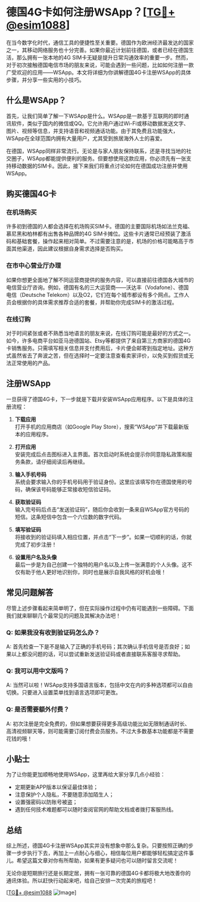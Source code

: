# 德国4G卡如何注册WSApp？[[TG💪+ @esim1088](https://t.me/s/esim1088)]

在当今数字化时代，通信工具的便捷性至关重要。德国作为欧洲经济最发达的国家之一，其移动网络服务也十分完善。如果你最近计划前往德国，或者已经在德国生活，那么拥有一张本地的4G SIM卡无疑是提升日常沟通效率的重要一步。然而，对于初次接触德国电信市场的朋友来说，可能会遇到一些问题，比如如何注册一款广受欢迎的应用——WSApp。本文将详细为你讲解德国4G卡注册WSApp的具体步骤，并分享一些实用的小技巧。

## 什么是WSApp？

首先，让我们简单了解一下WSApp是什么。WSApp是一款基于互联网的即时通讯软件，类似于国内的微信或QQ。它允许用户通过Wi-Fi或移动数据发送文字、图片、视频等信息，并支持语音和视频通话功能。由于其免费且功能强大，WSApp在全球范围内拥有大量用户，尤其受到旅居海外人士的喜爱。

在德国，WSApp同样非常流行。无论是与家人朋友保持联系，还是寻找当地的社交圈子，WSApp都能提供便利的服务。但要想使用这款应用，你必须先有一张支持移动数据的SIM卡。因此，接下来我们将重点讨论如何在德国成功注册并使用WSApp。

## 购买德国4G卡

### 在机场购买

许多初到德国的人都会选择在机场购买SIM卡。德国的主要国际机场如法兰克福、慕尼黑和柏林都有出售各种品牌的4G SIM卡摊位。这些卡片通常已经预装了激活码和基础套餐，操作起来相对简单。不过需要注意的是，机场的价格可能略高于市面其他渠道，因此建议根据自身需求选择是否购买。

### 在市中心营业厅办理

如果你想更全面地了解不同运营商提供的服务内容，可以直接前往德国各大城市的电信营业厅咨询。例如，德国有名的三大运营商——沃达丰（Vodafone）、德国电信（Deutsche Telekom）以及O2，它们在每个城市都设有多个网点。工作人员会根据你的具体需求推荐合适的套餐，并帮助你完成SIM卡的激活过程。

### 在线订购

对于时间紧张或者不熟悉当地语言的朋友来说，在线订购可能是最好的方式之一。如今，许多电商平台如亚马逊德国站、Etsy等都提供了来自第三方商家的德国4G卡销售服务。只需填写相关信息并支付费用后，卡片便会邮寄到指定地址。这种方式虽然省去了奔波之苦，但在选择时一定要注意查看卖家评价，以免买到假货或无法正常使用的产品。

## 注册WSApp

一旦获得了德国4G卡，下一步就是下载并安装WSApp应用程序。以下是具体的注册流程：

1. **下载应用**  
   打开手机的应用商店（如Google Play Store），搜索“WSApp”并下载最新版本的应用程序。

2. **打开应用**  
   安装完成后点击图标进入主界面。首次启动时系统会提示你同意隐私政策和服务条款，请仔细阅读后再继续。

3. **输入手机号码**  
   系统会要求输入你的手机号码用于验证身份。这里应该填写你在德国使用的号码，确保该号码能够正常接收短信验证码。

4. **获取验证码**  
   输入完号码后点击“发送验证码”，随后你会收到一条来自WSApp官方号码的短信。这条短信中包含一个六位数的数字代码。

5. **填写验证码**  
   将接收到的验证码填入相应位置，并点击“下一步”。如果一切顺利的话，你就完成了初步注册！

6. **设置用户名及头像**  
   最后一步是为自己创建一个独特的用户名以及上传一张满意的个人头像。这不仅有助于他人更好地识别你，同时也是展示自我风格的好机会哦！

## 常见问题解答

尽管上述步骤看起来简单明了，但在实际操作过程中仍有可能遇到一些障碍。下面我们就来聊聊几个最常见的问题及其解决办法吧！

### Q: 如果我没有收到验证码怎么办？
A: 首先检查一下是不是输入了正确的手机号码；其次确认手机信号是否良好；如果以上都没问题的话，可以尝试重新发送验证码或者直接联系客服寻求帮助。

### Q: 我可以用中文版吗？
A: 当然可以啦！WSApp支持多国语言版本，包括中文在内的多种选项都可以自由切换。只要进入设置菜单找到语言选项即可更改。

### Q: 是否需要额外付费？
A: 初次注册是完全免费的，但如果想要获得更多高级功能比如无限制通话时长、高清视频聊天等，则可能需要订阅付费会员服务。不过大多数基本功能都是不需要花钱的哦！

## 小贴士

为了让你能更加顺畅地使用WSApp，这里再给大家分享几点小经验：
- 定期更新APP版本以保证最佳体验；
- 注意保护个人隐私，不要随意添加陌生人；
- 设置强密码以防账号被盗；
- 遇到任何技术难题都可以随时查阅官网的帮助文档或者拨打客服热线。

## 总结

综上所述，德国4G卡注册WSApp其实并没有想象中那么复杂。只要按照正确的步骤一步步执行下去，再加上一点耐心与细心，相信每位用户都能够轻松搞定这件事儿。希望这篇文章对你有所帮助，如果有更多疑问也可以随时留言交流呢！

无论你是短期旅行还是长期定居，拥有一张可靠的德国4G卡都将极大地改善你的通讯体验。所以赶快行动起来吧，给自己安排一次完美的旅程吧！

[[TG💪+ @esim1088](https://t.me/s/esim1088) ![Image](https://i.postimg.cc/4NQfJmqS/Snipaste-2025-05-13-00-14-12.png)]